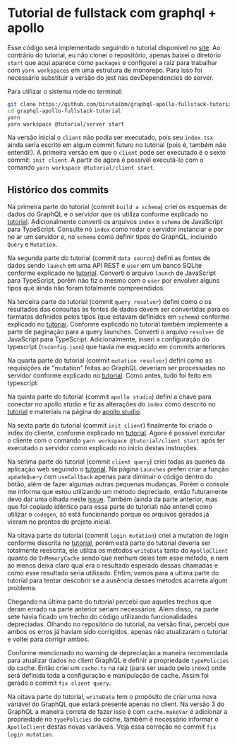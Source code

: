 # Tutorial de fullstack com graphql + apollo

Esse código será implementado seguindo o tutorial disponível no [site](https://www.apollographql.com/docs/tutorial/introduction/). Ao contrário do tutorial, eu não clonei o repositório, apenas baixei o diretório `start` que aqui aparece como `packages` e configurei a raiz para trabalhar com `yarn workspaces` em uma estrutura de monorepo. Para isso foi necessário substituir a versão do jest nas devDependencies do server.

Para utilizar o sistema rode no terminal:
```sh
git clone https://github.com/birutaibm/graphql-apollo-fullstack-tutorial.git
cd graphql-apollo-fullstack-tutorial
yarn
yarn workspace @tutorial/server start
```

Na versão inicial o `client` não podia ser executado, pois seu `index.tsx` ainda seria escrito em algum commit futuro no tutorial (pois é, também não entendi!). A primeira versão em que o `client` pode ser executado é o sexto commit: `init client`.
A partir de agora é possível executá-lo com o comando `yarn workspace @tutorial/client start`.

## Histórico dos commits

Na primeira parte do tutorial (commit `build a schema`) criei os esquemas de dados do GraphQL e o servidor que os utiliza conforme explicado no [tutorial](https://www.apollographql.com/docs/tutorial/schema/). Adicionalmente converti os arquivos `index` e `schema` de JavaScript para TypeScript. Consulte no `index` como rodar o servidor instanciar e por no ar um servidor e, no `schema` como definir tipos do GraphQL, incluindo `Query` e `Mutation`.

Na segunda parte do tutorial (commit `data source`) defini as fontes de dados sendo `launch` em uma API REST e `user` em um banco SQLite conforme explicado no [tutorial](https://www.apollographql.com/docs/tutorial/data-source/). Converti o arquivo `launch` de JavaScript para TypeScript, porém não fiz o mesmo com o `user` por envolver alguns tipos que ainda não foram totalmente compreendidos.

Na terceira parte do tutorial (commit `query resolver`) defini como o os resultados das consultas às fontes de dados devem ser convertidas para os formatos definidos pelos tipos (que estavam definidos em `schema`) conforme explicado no [tutorial](https://www.apollographql.com/docs/tutorial/resolvers/). Conforme explicado no tutorial também implementei a parte de paginação para a query launches. Converti o arquivo `resolver` de JavaScript para TypeScript. Adicionalmente, inseri a configuração do typescript (`tsconfig.json`) que havia me esquecido em commits anteriores.

Na quarta parte do tutorial (commit `mutation resolver`) defini como as requisições de "mutation" feitas ao GraphQL deveriam ser processadas no servidor conforme explicado no [tutorial](https://www.apollographql.com/docs/tutorial/mutation-resolvers/). Como antes, tudo foi feito em typescript.

Na quinta parte do tutorial (commit `apollo studio`) defini a chave para conectar no apollo studio e fiz as alterações do `index` como descrito no [tutorial](https://www.apollographql.com/docs/tutorial/production/) e materiais na página do [apollo studio](https://studio.apollographql.com).

Na sexta parte do tutorial (commit `init client`) finalmente foi criado o index do cliente, conforme explicado no [tutorial](https://www.apollographql.com/docs/tutorial/client/). Agora é possível executar o cliente com o comando `yarn workspace @tutorial/client start` após ter executado o servidor como explicado no inicio destas instruções.

Na sétima parte do tutorial (commit `client query`) criei todas as queries da aplicação web seguindo o [tutorial](https://www.apollographql.com/docs/tutorial/queries/). Na página `Launches` preferi criar a função `updadeQuery` com `useCallback` apenas para diminuir o código dentro do botão, além de fazer algumas outras pequenas mudanças. Porém o console me informa que estou utilizando um método depreciado, então futuramente devo dar uma olhada neste [issue](https://github.com/apollographql/apollo-client/issues/6502). Também (ainda da parte anterior, mas que foi copiado idêntico para essa parte do tutorial) não entendi como utilizar o `codegen`, só está funcionando porque os arquivos gerados já vieram no prontos do projeto inicial.

Na oitava parte do tutorial (commit `login mutation`) criei a mutation de login conforme descrita no [tutorial](https://www.apollographql.com/docs/tutorial/mutations/), porém está parte do tutorial deveria ser totalmente reescrita, ele utiliza os métodos `writeData` tanto do `ApolloClient` quanto do `InMemoryCache` sendo que nenhum deles tem esse método, e nem ao menos deixa claro qual era o resultado esperado dessas chamadas e como esse resultado seria utilizado. Enfim, vamos para a ultima parte do tutorial para tentar descobrir se a ausência desses métodos acarreta algum problema.

Chegando na última parte do tutorial percebi que aqueles trechos que deram errado na parte anterior seriam necessários. Além disso, na parte sete havia ficado um trecho do código utilizando funcionalidades depreciadas. Olhando no repositório do tutorial, na versão final, percebi que ambos os erros já haviam sido corrigidos, apenas não atualizaram o tutorial e voltei para corrigir ambos.

Conforme mencionado no warning de depreciação a maneira recomendada para atualizar dados no client GraphQL é definir a propriedade `typePolicies` do cache. Então criei um `cache.ts` na raiz (para ser usado pelo `index`) onde será definida toda a configuração e manipulação de cache. Assim foi gerado o commit `fix client query`.

Na oitava parte do tutorial, `writeData` tem o propósito de criar uma nova variável do GraphQL que estará presente apenas no client. Na versão 3 do GraphQL a maneira correta de fazer isso é com `cache.makeVar` e adicionar a propriedade no `typePolicies` do cache, também é necessário informar o `ApolloClient` destas novas variáveis. Veja essa correção no commit `fix login mutation`.

